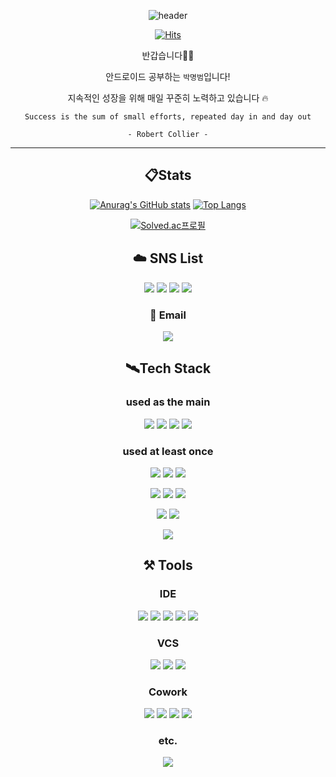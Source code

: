 
<div align="center">

![header](https://capsule-render.vercel.app/api?type=waving&color=timeAuto&height=300&section=header&text=Hello!%20I%27m%20Mangbaam&animation=fadeIn&fontSize=70&desc=맹뱀이라고%20읽습니다&descSize=10&descAlign=80)

[![Hits](https://hits.seeyoufarm.com/api/count/incr/badge.svg?url=https%3A%2F%2Fgithub.com%2Fmangbaam&count_bg=%231E99FF&title_bg=%23555555&icon=&icon_color=%23E7E7E7&title=visited&edge_flat=false)](https://github.com/mangbaam)

반갑습니다🖐🏻

안드로이드 공부하는 `박명범`입니다!

지속적인 성장을 위해 매일 꾸준히 노력하고 있습니다 🔥
  
  ```
  Success is the sum of small efforts, repeated day in and day out
  
  - Robert Collier -
  ```

---
  
## 📋Stats

[![Anurag's GitHub stats](https://github-readme-stats.vercel.app/api?username=mangbaam&count_private=true&show_icons=true&theme=vue&hide_rank=false&custom_title=Mangbaam%27s%20Stats&hide_rank=true)](https://github.com/mangbaam)
[![Top Langs](https://github-readme-stats.vercel.app/api/top-langs/?username=mangbaam&exclude_repo=CodingTest,programmers,study_algorithm&theme=vue&layout=compact)](https://github.com/mangbaam)
  
[![Solved.ac프로필](http://mazassumnida.wtf/api/v2/generate_badge?boj=pmb0836)](https://solved.ac/pmb0836)

## ☁️ SNS List
<a href="https://latte-is-horse.tistory.com" target="_blank"><img src="https://img.shields.io/badge/Tistory-orange?style=for-the-badge&logo=bloglovin&logoColor=white"/></a> 
<a href="https://mangbaam.github.io/" target="_blank"><img src="https://img.shields.io/badge/GitPages-222222?style=for-the-badge&logo=githubpages&logoColor=white"/></a> 
<a href="https://www.instagram.com/study.baam/" target="_blank"><img src="https://img.shields.io/badge/Instagram-E1306C?style=for-the-badge&logo=instagram&logoColor=white"/></a>
<a href="https://open.kakao.com/o/sWfVnZMd" target="_blank"> <img src="https://img.shields.io/badge/KakaoTalk-3E2723?style=for-the-badge&logo=kakaotalk&logoColor=#FFCD00"/></a>

### 📨 Email
<a href="mailto:pmb0836@gmail.com?body=%0D%0A%0D%0A%0D%0AGithub에서%20전송된%20메일입니다!"><img src="https://img.shields.io/badge/pmb0836@gmail.com-white?logo=gmail&logoColor=EA4335"/></a>

## 🛰️Tech Stack
### used as the main

<img src="https://img.shields.io/badge/Android-78C257?style=for-the-badge&logo=android&logoColor=black"> <img src="https://img.shields.io/badge/Kotlin-A92BED?style=for-the-badge&logo=kotlin&logoColor=black"> <img src="https://img.shields.io/badge/Jetpack-4081EC?style=for-the-badge&logo=android&logoColor=black"> <img src="https://img.shields.io/badge/Python-306998?style=for-the-badge&logo=python&logoColor=white">


### used at least once

<img src="https://img.shields.io/badge/HTML-E34F26?style=flat-square&logo=html5&logoColor=black"> <img src="https://img.shields.io/badge/CSS-1572B6?style=flat-square&logo=css3&logoColor=black">  <img src="https://img.shields.io/badge/Javascript-F0DB4F?style=flat-square&logo=JavaScript&logoColor=black"> 

<img src="https://img.shields.io/badge/C-A8B9CC?style=flat-square&logo=C&logoColor=black"> <img src="https://img.shields.io/badge/C++-00599C?style=flat-square&logo=cplusplus&logoColor=black"> <img src="https://img.shields.io/badge/Java-007396?style=flat-square&logo=java&logoColor=black"> 

<img src="https://img.shields.io/badge/LINUX-FCC624?style=flat-square&logo=linux&logoColor=black"> <img src="https://img.shields.io/badge/Tensorflow-FF6F00?style=flat-square&logo=tensorflow&logoColor=black">

<img src="https://img.shields.io/badge/Compose-4285F4?style=flat-square&logo=jetpack compose&logoColor=black">

## ⚒️ Tools
### IDE
<img src="https://img.shields.io/badge/Android_Studio-black?style=for-the-badge&logo=androidstudio&logoColor=3DDC84">
<img src="https://img.shields.io/badge/PyCharm-black?style=for-the-badge&logo=pycharm&logoColor=1DA456">
<img src="https://img.shields.io/badge/IntelliJ-000000?style=for-the-badge&logo=intellijidea&logoColor=white">
<img src="https://img.shields.io/badge/VS_Code-black?style=for-the-badge&logo=visualstudiocode&logoColor=007ACC">
<img src="https://img.shields.io/badge/Vim-black?style=for-the-badge&logo=vim&logoColor=019733">

### VCS
<img src="https://img.shields.io/badge/Git-F05032?style=for-the-badge&logo=git&logoColor=black">
<img src="https://img.shields.io/badge/GitHub-181717?style=for-the-badge&logo=github&logoColor=white">
<img src="https://img.shields.io/badge/Source_Tree-0052cc?style=for-the-badge&logo=sourcetree&logoColor=white">

### Cowork
<img src="https://img.shields.io/badge/Notion-000000?style=for-the-badge&logo=notion&logoColor=white">
<img src="https://img.shields.io/badge/Slack-4A154B?style=for-the-badge&logo=slack&logoColor=white">
<img src="https://img.shields.io/badge/Trello-0052CC?style=for-the-badge&logo=trello&logoColor=white">
<img src="https://img.shields.io/badge/JANDI-25A162?style=for-the-badge&logo=jandi&logoColor=white">

### etc.
<img src="https://img.shields.io/badge/VM_WARE-607078?style=for-the-badge&logo=vmware&logoColor=white">

</div>

